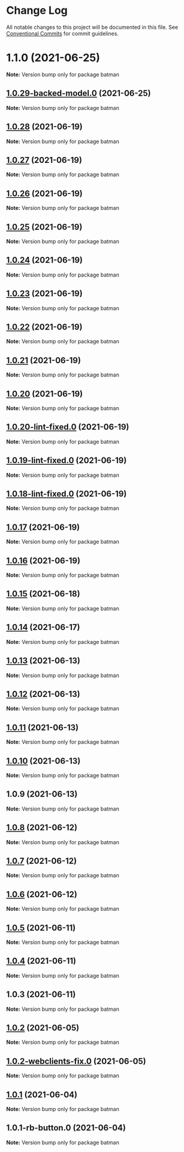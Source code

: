 # Change Log

All notable changes to this project will be documented in this file.
See [Conventional Commits](https://conventionalcommits.org) for commit guidelines.

# 1.1.0 (2021-06-25)

**Note:** Version bump only for package batman





## [1.0.29-backed-model.0](https://github.com/yurikrupnik/mussia8/compare/batman@1.0.28...batman@1.0.29-backed-model.0) (2021-06-25)

**Note:** Version bump only for package batman





## [1.0.28](https://github.com/yurikrupnik/mussia8/compare/batman@1.0.27...batman@1.0.28) (2021-06-19)

**Note:** Version bump only for package batman





## [1.0.27](https://github.com/yurikrupnik/mussia8/compare/batman@1.0.26...batman@1.0.27) (2021-06-19)

**Note:** Version bump only for package batman





## [1.0.26](https://github.com/yurikrupnik/mussia8/compare/batman@1.0.25...batman@1.0.26) (2021-06-19)

**Note:** Version bump only for package batman





## [1.0.25](https://github.com/yurikrupnik/mussia8/compare/batman@1.0.24...batman@1.0.25) (2021-06-19)

**Note:** Version bump only for package batman





## [1.0.24](https://github.com/yurikrupnik/mussia8/compare/batman@1.0.23...batman@1.0.24) (2021-06-19)

**Note:** Version bump only for package batman





## [1.0.23](https://github.com/yurikrupnik/mussia8/compare/batman@1.0.22...batman@1.0.23) (2021-06-19)

**Note:** Version bump only for package batman





## [1.0.22](https://github.com/yurikrupnik/mussia8/compare/batman@1.0.21...batman@1.0.22) (2021-06-19)

**Note:** Version bump only for package batman





## [1.0.21](https://github.com/yurikrupnik/mussia8/compare/batman@1.0.20...batman@1.0.21) (2021-06-19)

**Note:** Version bump only for package batman





## [1.0.20](https://github.com/yurikrupnik/mussia8/compare/batman@1.0.20-lint-fixed.0...batman@1.0.20) (2021-06-19)

**Note:** Version bump only for package batman





## [1.0.20-lint-fixed.0](https://github.com/yurikrupnik/mussia8/compare/batman@1.0.19-lint-fixed.0...batman@1.0.20-lint-fixed.0) (2021-06-19)

**Note:** Version bump only for package batman





## [1.0.19-lint-fixed.0](https://github.com/yurikrupnik/mussia8/compare/batman@1.0.18-lint-fixed.0...batman@1.0.19-lint-fixed.0) (2021-06-19)

**Note:** Version bump only for package batman





## [1.0.18-lint-fixed.0](https://github.com/yurikrupnik/mussia8/compare/batman@1.0.17...batman@1.0.18-lint-fixed.0) (2021-06-19)

**Note:** Version bump only for package batman





## [1.0.17](https://github.com/yurikrupnik/mussia8/compare/batman@1.0.16...batman@1.0.17) (2021-06-19)

**Note:** Version bump only for package batman





## [1.0.16](https://github.com/yurikrupnik/mussia8/compare/batman@1.0.15...batman@1.0.16) (2021-06-19)

**Note:** Version bump only for package batman





## [1.0.15](https://github.com/yurikrupnik/mussia8/compare/batman@1.0.14...batman@1.0.15) (2021-06-18)

**Note:** Version bump only for package batman





## [1.0.14](https://github.com/yurikrupnik/mussia8/compare/batman@1.0.13...batman@1.0.14) (2021-06-17)

**Note:** Version bump only for package batman





## [1.0.13](https://github.com/yurikrupnik/mussia8/compare/batman@1.0.12...batman@1.0.13) (2021-06-13)

**Note:** Version bump only for package batman





## [1.0.12](https://github.com/yurikrupnik/mussia8/compare/batman@1.0.11...batman@1.0.12) (2021-06-13)

**Note:** Version bump only for package batman





## [1.0.11](https://github.com/yurikrupnik/mussia8/compare/batman@1.0.10...batman@1.0.11) (2021-06-13)

**Note:** Version bump only for package batman





## [1.0.10](https://github.com/yurikrupnik/mussia8/compare/batman@1.0.9...batman@1.0.10) (2021-06-13)

**Note:** Version bump only for package batman





## 1.0.9 (2021-06-13)

**Note:** Version bump only for package batman





## [1.0.8](https://github.com/yurikrupnik/mussia8/compare/batman@1.0.7...batman@1.0.8) (2021-06-12)

**Note:** Version bump only for package batman





## [1.0.7](https://github.com/yurikrupnik/mussia8/compare/batman@1.0.5...batman@1.0.7) (2021-06-12)

**Note:** Version bump only for package batman





## [1.0.6](https://github.com/yurikrupnik/mussia8/compare/batman@1.0.5...batman@1.0.6) (2021-06-12)

**Note:** Version bump only for package batman





## [1.0.5](https://github.com/yurikrupnik/mussia8/compare/batman@1.0.4...batman@1.0.5) (2021-06-11)

**Note:** Version bump only for package batman





## [1.0.4](https://github.com/yurikrupnik/mussia8/compare/batman@1.0.3...batman@1.0.4) (2021-06-11)

**Note:** Version bump only for package batman





## 1.0.3 (2021-06-11)

**Note:** Version bump only for package batman





## [1.0.2](https://github.com/yurikrupnik/mussia8/compare/batman@1.0.2-webclients-fix.0...batman@1.0.2) (2021-06-05)

**Note:** Version bump only for package batman





## [1.0.2-webclients-fix.0](https://github.com/yurikrupnik/mussia8/compare/batman@1.0.1...batman@1.0.2-webclients-fix.0) (2021-06-05)

**Note:** Version bump only for package batman





## [1.0.1](https://github.com/yurikrupnik/mussia8/compare/batman@1.0.1-rb-button.0...batman@1.0.1) (2021-06-04)

**Note:** Version bump only for package batman





## 1.0.1-rb-button.0 (2021-06-04)

**Note:** Version bump only for package batman
